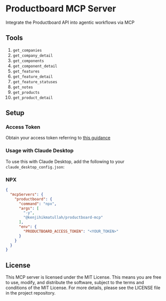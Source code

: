 # Productboard MCP Server

Integrate the Productboard API into agentic workflows via MCP


## Tools

1. `get_companies`
2. `get_company_detail`
3. `get_components`
4. `get_component_detail`
5. `get_features`
6. `get_feature_detail`
7. `get_feature_statuses`
8. `get_notes`
9. `get_products`
10. `get_product_detail`


## Setup

### Access Token
Obtain your access token referring to [this guidance](https://developer.productboard.com/reference/authentication#public-api-access-token)

### Usage with Claude Desktop
To use this with Claude Desktop, add the following to your `claude_desktop_config.json`:

### NPX

```json
{
  "mcpServers": {
    "productboard": {
      "command": "npx",
      "args": [
        "-y",
        "@kenjihikmatullah/productboard-mcp"
      ],
      "env": {
        "PRODUCTBOARD_ACCESS_TOKEN": "<YOUR_TOKEN>"
      }
    }
  }
}
```

## License

This MCP server is licensed under the MIT License. This means you are free to use, modify, and distribute the software, subject to the terms and conditions of the MIT License. For more details, please see the LICENSE file in the project repository.